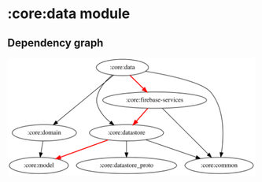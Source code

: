 # :core:data module

## Dependency graph

![Dependency graph](../../docs/images/graphs/dep_graph_core_data.svg)